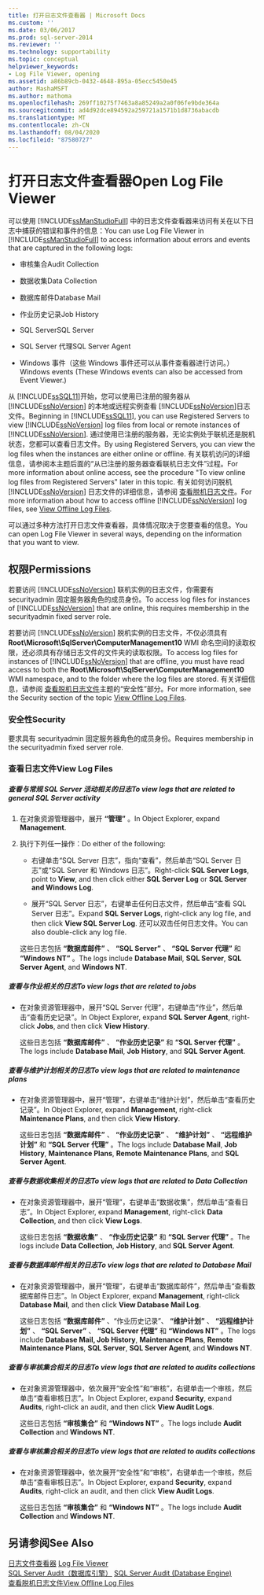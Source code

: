 ```yaml
---
title: 打开日志文件查看器 | Microsoft Docs
ms.custom: ''
ms.date: 03/06/2017
ms.prod: sql-server-2014
ms.reviewer: ''
ms.technology: supportability
ms.topic: conceptual
helpviewer_keywords:
- Log File Viewer, opening
ms.assetid: a86b89cb-0432-4648-895a-05ecc5450e45
author: MashaMSFT
ms.author: mathoma
ms.openlocfilehash: 269ff10275f7463a8a85249a2a0f06fe9bde364a
ms.sourcegitcommit: ad4d92dce894592a259721a1571b1d8736abacdb
ms.translationtype: MT
ms.contentlocale: zh-CN
ms.lasthandoff: 08/04/2020
ms.locfileid: "87580727"
---
```

# <a name="open-log-file-viewer"></a><span data-ttu-id="acaec-102">打开日志文件查看器</span><span class="sxs-lookup"><span data-stu-id="acaec-102">Open Log File Viewer</span></span>
  <span data-ttu-id="acaec-103">可以使用 [!INCLUDE[ssManStudioFull](../../includes/ssmanstudiofull-md.md)] 中的日志文件查看器来访问有关在以下日志中捕获的错误和事件的信息：</span><span class="sxs-lookup"><span data-stu-id="acaec-103">You can use Log File Viewer in [!INCLUDE[ssManStudioFull](../../includes/ssmanstudiofull-md.md)] to access information about errors and events that are captured in the following logs:</span></span>  
  
-   <span data-ttu-id="acaec-104">审核集合</span><span class="sxs-lookup"><span data-stu-id="acaec-104">Audit Collection</span></span>  
  
-   <span data-ttu-id="acaec-105">数据收集</span><span class="sxs-lookup"><span data-stu-id="acaec-105">Data Collection</span></span>  
  
-   <span data-ttu-id="acaec-106">数据库邮件</span><span class="sxs-lookup"><span data-stu-id="acaec-106">Database Mail</span></span>  
  
-   <span data-ttu-id="acaec-107">作业历史记录</span><span class="sxs-lookup"><span data-stu-id="acaec-107">Job History</span></span>  
  
-   <span data-ttu-id="acaec-108">SQL Server</span><span class="sxs-lookup"><span data-stu-id="acaec-108">SQL Server</span></span>  
  
-   <span data-ttu-id="acaec-109">SQL Server 代理</span><span class="sxs-lookup"><span data-stu-id="acaec-109">SQL Server Agent</span></span>  
  
-   <span data-ttu-id="acaec-110">Windows 事件（这些 Windows 事件还可以从事件查看器进行访问。）</span><span class="sxs-lookup"><span data-stu-id="acaec-110">Windows events (These Windows events can also be accessed from Event Viewer.)</span></span>  
  
 <span data-ttu-id="acaec-111">从 [!INCLUDE[ssSQL11](../../includes/sssql11-md.md)]开始，您可以使用已注册的服务器从 [!INCLUDE[ssNoVersion](../../includes/ssnoversion-md.md)] 的本地或远程实例查看 [!INCLUDE[ssNoVersion](../../includes/ssnoversion-md.md)]日志文件。</span><span class="sxs-lookup"><span data-stu-id="acaec-111">Beginning in [!INCLUDE[ssSQL11](../../includes/sssql11-md.md)], you can use Registered Servers to view [!INCLUDE[ssNoVersion](../../includes/ssnoversion-md.md)] log files from local or remote instances of [!INCLUDE[ssNoVersion](../../includes/ssnoversion-md.md)].</span></span> <span data-ttu-id="acaec-112">通过使用已注册的服务器，无论实例处于联机还是脱机状态，您都可以查看日志文件。</span><span class="sxs-lookup"><span data-stu-id="acaec-112">By using Registered Servers, you can view the log files when the instances are either online or offline.</span></span> <span data-ttu-id="acaec-113">有关联机访问的详细信息，请参阅本主题后面的“从已注册的服务器查看联机日志文件”过程。</span><span class="sxs-lookup"><span data-stu-id="acaec-113">For more information about online access, see the procedure "To view online log files from Registered Servers" later in this topic.</span></span> <span data-ttu-id="acaec-114">有关如何访问脱机 [!INCLUDE[ssNoVersion](../../includes/ssnoversion-md.md)] 日志文件的详细信息，请参阅 [查看脱机日志文件](view-offline-log-files.md)。</span><span class="sxs-lookup"><span data-stu-id="acaec-114">For more information about how to access offline [!INCLUDE[ssNoVersion](../../includes/ssnoversion-md.md)] log files, see [View Offline Log Files](view-offline-log-files.md).</span></span>  
  
 <span data-ttu-id="acaec-115">可以通过多种方法打开日志文件查看器，具体情况取决于您要查看的信息。</span><span class="sxs-lookup"><span data-stu-id="acaec-115">You can open Log File Viewer in several ways, depending on the information that you want to view.</span></span>  
  
##  <a name="permissions"></a><a name="BeforeYouBegin"></a> <span data-ttu-id="acaec-116">权限</span><span class="sxs-lookup"><span data-stu-id="acaec-116">Permissions</span></span>  
 <span data-ttu-id="acaec-117">若要访问 [!INCLUDE[ssNoVersion](../../includes/ssnoversion-md.md)] 联机实例的日志文件，你需要有 securityadmin 固定服务器角色的成员身份。</span><span class="sxs-lookup"><span data-stu-id="acaec-117">To access log files for instances of [!INCLUDE[ssNoVersion](../../includes/ssnoversion-md.md)] that are online, this requires membership in the securityadmin fixed server role.</span></span>  
  
 <span data-ttu-id="acaec-118">若要访问 [!INCLUDE[ssNoVersion](../../includes/ssnoversion-md.md)] 脱机实例的日志文件，不仅必须具有 **Root\Microsoft\SqlServer\ComputerManagement10** WMI 命名空间的读取权限，还必须具有存储日志文件的文件夹的读取权限。</span><span class="sxs-lookup"><span data-stu-id="acaec-118">To access log files for instances of [!INCLUDE[ssNoVersion](../../includes/ssnoversion-md.md)] that are offline, you must have read access to both the **Root\Microsoft\SqlServer\ComputerManagement10** WMI namespace, and to the folder where the log files are stored.</span></span> <span data-ttu-id="acaec-119">有关详细信息，请参阅 [查看脱机日志文件](view-offline-log-files.md)主题的“安全性”部分。</span><span class="sxs-lookup"><span data-stu-id="acaec-119">For more information, see the Security section of the topic [View Offline Log Files](view-offline-log-files.md).</span></span>  
  
### <a name="security"></a><span data-ttu-id="acaec-120">安全性</span><span class="sxs-lookup"><span data-stu-id="acaec-120">Security</span></span>  
 <span data-ttu-id="acaec-121">要求具有 securityadmin 固定服务器角色的成员身份。</span><span class="sxs-lookup"><span data-stu-id="acaec-121">Requires membership in the securityadmin fixed server role.</span></span>  
  
### <a name="view-log-files"></a><span data-ttu-id="acaec-122">查看日志文件</span><span class="sxs-lookup"><span data-stu-id="acaec-122">View Log Files</span></span>  
  
##### <a name="to-view-logs-that-are-related-to-general-sql-server-activity"></a><span data-ttu-id="acaec-123">查看与常规 SQL Server 活动相关的日志</span><span class="sxs-lookup"><span data-stu-id="acaec-123">To view logs that are related to general SQL Server activity</span></span>  
  
1.  <span data-ttu-id="acaec-124">在对象资源管理器中，展开 **“管理”** 。</span><span class="sxs-lookup"><span data-stu-id="acaec-124">In Object Explorer, expand **Management**.</span></span>  
  
2.  <span data-ttu-id="acaec-125">执行下列任一操作：</span><span class="sxs-lookup"><span data-stu-id="acaec-125">Do either of the following:</span></span>  
  
    -   <span data-ttu-id="acaec-126">右键单击“SQL Server 日志”，指向“查看”，然后单击“SQL Server 日志”或“SQL Server 和 Windows 日志”。</span><span class="sxs-lookup"><span data-stu-id="acaec-126">Right-click **SQL Server Logs**, point to **View**, and then click either **SQL Server Log** or **SQL Server and Windows Log**.</span></span>  
  
    -   <span data-ttu-id="acaec-127">展开“SQL Server 日志”，右键单击任何日志文件，然后单击“查看 SQL Server 日志”。</span><span class="sxs-lookup"><span data-stu-id="acaec-127">Expand **SQL Server Logs**, right-click any log file, and then click **View SQL Server Log**.</span></span> <span data-ttu-id="acaec-128">还可以双击任何日志文件。</span><span class="sxs-lookup"><span data-stu-id="acaec-128">You can also double-click any log file.</span></span>  
  
     <span data-ttu-id="acaec-129">这些日志包括 **“数据库邮件”** 、 **“SQL Server”** 、 **“SQL Server 代理”** 和 **“Windows NT”** 。</span><span class="sxs-lookup"><span data-stu-id="acaec-129">The logs include **Database Mail**, **SQL Server**, **SQL Server Agent**, and **Windows NT**.</span></span>  
  
##### <a name="to-view-logs-that-are-related-to-jobs"></a><span data-ttu-id="acaec-130">查看与作业相关的日志</span><span class="sxs-lookup"><span data-stu-id="acaec-130">To view logs that are related to jobs</span></span>  
  
-   <span data-ttu-id="acaec-131">在对象资源管理器中，展开“SQL Server 代理”，右键单击“作业”，然后单击“查看历史记录”。</span><span class="sxs-lookup"><span data-stu-id="acaec-131">In Object Explorer, expand **SQL Server Agent**, right-click **Jobs**, and then click **View History**.</span></span>  
  
     <span data-ttu-id="acaec-132">这些日志包括 **“数据库邮件”** 、 **“作业历史记录”** 和 **“SQL Server 代理”** 。</span><span class="sxs-lookup"><span data-stu-id="acaec-132">The logs include **Database Mail**, **Job History**, and **SQL Server Agent**.</span></span>  
  
##### <a name="to-view-logs-that-are-related-to-maintenance-plans"></a><span data-ttu-id="acaec-133">查看与维护计划相关的日志</span><span class="sxs-lookup"><span data-stu-id="acaec-133">To view logs that are related to maintenance plans</span></span>  
  
-   <span data-ttu-id="acaec-134">在对象资源管理器中，展开“管理”，右键单击“维护计划”，然后单击“查看历史记录”。</span><span class="sxs-lookup"><span data-stu-id="acaec-134">In Object Explorer, expand **Management**, right-click **Maintenance Plans**, and then click **View History**.</span></span>  
  
     <span data-ttu-id="acaec-135">这些日志包括 **“数据库邮件”** 、 **“作业历史记录”** 、 **“维护计划”** 、 **“远程维护计划”** 和 **“SQL Server 代理”** 。</span><span class="sxs-lookup"><span data-stu-id="acaec-135">The logs include **Database Mail**, **Job History**, **Maintenance Plans**, **Remote Maintenance Plans**, and **SQL Server Agent**.</span></span>  
  
##### <a name="to-view-logs-that-are-related-to-data-collection"></a><span data-ttu-id="acaec-136">查看与数据收集相关的日志</span><span class="sxs-lookup"><span data-stu-id="acaec-136">To view logs that are related to Data Collection</span></span>  
  
-   <span data-ttu-id="acaec-137">在对象资源管理器中，展开“管理”，右键单击“数据收集”，然后单击“查看日志”。</span><span class="sxs-lookup"><span data-stu-id="acaec-137">In Object Explorer, expand **Management**, right-click **Data Collection**, and then click **View Logs**.</span></span>  
  
     <span data-ttu-id="acaec-138">这些日志包括 **“数据收集”** 、 **“作业历史记录”** 和 **“SQL Server 代理”** 。</span><span class="sxs-lookup"><span data-stu-id="acaec-138">The logs include **Data Collection**, **Job History**, and **SQL Server Agent**.</span></span>  
  
##### <a name="to-view-logs-that-are-related-to-database-mail"></a><span data-ttu-id="acaec-139">查看与数据库邮件相关的日志</span><span class="sxs-lookup"><span data-stu-id="acaec-139">To view logs that are related to Database Mail</span></span>  
  
-   <span data-ttu-id="acaec-140">在对象资源管理器中，展开“管理”，右键单击“数据库邮件”，然后单击“查看数据库邮件日志”。</span><span class="sxs-lookup"><span data-stu-id="acaec-140">In Object Explorer, expand **Management**, right-click **Database Mail**, and then click **View Database Mail Log**.</span></span>  
  
     <span data-ttu-id="acaec-141">这些日志包括 **“数据库邮件”** 、“作业历史记录”、 **“维护计划”** 、 **“远程维护计划”** 、 **“SQL Server”** 、 **“SQL Server 代理”** 和 **“Windows NT”** 。</span><span class="sxs-lookup"><span data-stu-id="acaec-141">The logs include **Database Mail, Job History**, **Maintenance Plans**, **Remote Maintenance Plans**, **SQL Server**, **SQL Server Agent**, and **Windows NT**.</span></span>  
  
##### <a name="to-view-logs-that-are-related-to-audits-collections"></a><span data-ttu-id="acaec-142">查看与审核集合相关的日志</span><span class="sxs-lookup"><span data-stu-id="acaec-142">To view logs that are related to audits collections</span></span>  
  
-   <span data-ttu-id="acaec-143">在对象资源管理器中，依次展开“安全性”和“审核”，右键单击一个审核，然后单击“查看审核日志”。</span><span class="sxs-lookup"><span data-stu-id="acaec-143">In Object Explorer, expand **Security**, expand **Audits**, right-click an audit, and then click **View Audit Logs**.</span></span>  
  
     <span data-ttu-id="acaec-144">这些日志包括 **“审核集合”** 和 **“Windows NT”** 。</span><span class="sxs-lookup"><span data-stu-id="acaec-144">The logs include **Audit Collection** and **Windows NT**.</span></span>  
  
##### <a name="to-view-logs-that-are-related-to-audits-collections"></a><span data-ttu-id="acaec-145">查看与审核集合相关的日志</span><span class="sxs-lookup"><span data-stu-id="acaec-145">To view logs that are related to audits collections</span></span>  
  
-   <span data-ttu-id="acaec-146">在对象资源管理器中，依次展开“安全性”和“审核”，右键单击一个审核，然后单击“查看审核日志”。</span><span class="sxs-lookup"><span data-stu-id="acaec-146">In Object Explorer, expand **Security**, expand **Audits**, right-click an audit, and then click **View Audit Logs**.</span></span>  
  
     <span data-ttu-id="acaec-147">这些日志包括 **“审核集合”** 和 **“Windows NT”** 。</span><span class="sxs-lookup"><span data-stu-id="acaec-147">The logs include **Audit Collection** and **Windows NT**.</span></span>  
  
## <a name="see-also"></a><span data-ttu-id="acaec-148">另请参阅</span><span class="sxs-lookup"><span data-stu-id="acaec-148">See Also</span></span>  
 <span data-ttu-id="acaec-149">[日志文件查看器](log-file-viewer.md) </span><span class="sxs-lookup"><span data-stu-id="acaec-149">[Log File Viewer](log-file-viewer.md) </span></span>  
 <span data-ttu-id="acaec-150">[SQL Server Audit（数据库引擎）](../security/auditing/sql-server-audit-database-engine.md) </span><span class="sxs-lookup"><span data-stu-id="acaec-150">[SQL Server Audit &#40;Database Engine&#41;](../security/auditing/sql-server-audit-database-engine.md) </span></span>  
 [<span data-ttu-id="acaec-151">查看脱机日志文件</span><span class="sxs-lookup"><span data-stu-id="acaec-151">View Offline Log Files</span></span>](view-offline-log-files.md)  
  
  
